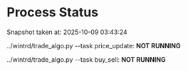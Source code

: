 # Process Status

Snapshot taken at: 2025-10-09 03:43:24

../wintrd/trade_algo.py --task price_update: **NOT RUNNING**

../wintrd/trade_algo.py --task buy_sell: **NOT RUNNING**

